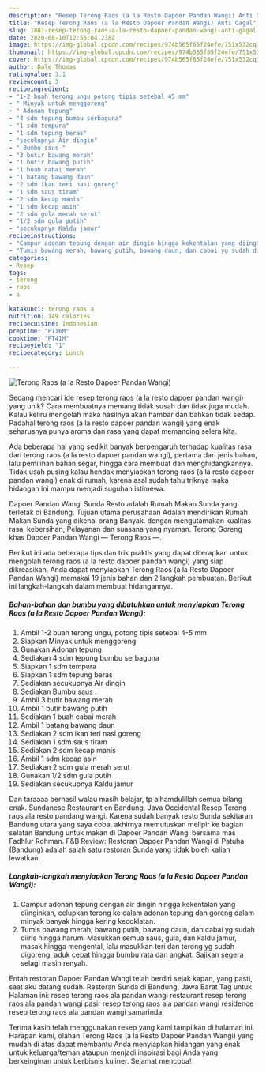 ```yaml
---
description: "Resep Terong Raos (a la Resto Dapoer Pandan Wangi) Anti Gagal"
title: "Resep Terong Raos (a la Resto Dapoer Pandan Wangi) Anti Gagal"
slug: 1881-resep-terong-raos-a-la-resto-dapoer-pandan-wangi-anti-gagal
date: 2020-08-10T12:56:04.238Z
image: https://img-global.cpcdn.com/recipes/974b565f65f24efe/751x532cq70/terong-raos-a-la-resto-dapoer-pandan-wangi-foto-resep-utama.jpg
thumbnail: https://img-global.cpcdn.com/recipes/974b565f65f24efe/751x532cq70/terong-raos-a-la-resto-dapoer-pandan-wangi-foto-resep-utama.jpg
cover: https://img-global.cpcdn.com/recipes/974b565f65f24efe/751x532cq70/terong-raos-a-la-resto-dapoer-pandan-wangi-foto-resep-utama.jpg
author: Dale Thomas
ratingvalue: 3.1
reviewcount: 3
recipeingredient:
- "1-2 buah terong ungu potong tipis setebal 45 mm"
- " Minyak untuk menggoreng"
- " Adonan tepung"
- "4 sdm tepung bumbu serbaguna"
- "1 sdm tempura"
- "1 sdm tepung beras"
- "secukupnya Air dingin"
- " Bumbu saus "
- "3 butir bawang merah"
- "1 butir bawang putih"
- "1 buah cabai merah"
- "1 batang bawang daun"
- "2 sdm ikan teri nasi goreng"
- "1 sdm saus tiram"
- "2 sdm kecap manis"
- "1 sdm kecap asin"
- "2 sdm gula merah serut"
- "1/2 sdm gula putih"
- "secukupnya Kaldu jamur"
recipeinstructions:
- "Campur adonan tepung dengan air dingin hingga kekentalan yang diinginkan, celupkan terong ke dalam adonan tepung dan goreng dalam minyak banyak hingga kering kecoklatan."
- "Tumis bawang merah, bawang putih, bawang daun, dan cabai yg sudah diiris hingga harum. Masukkan semua saus, gula, dan kaldu jamur, masak hingga mengental, lalu masukkan teri dan terong yg sudah digoreng, aduk cepat hingga bumbu rata dan angkat. Sajikan segera selagi masih renyah."
categories:
- Resep
tags:
- terong
- raos
- a

katakunci: terong raos a 
nutrition: 149 calories
recipecuisine: Indonesian
preptime: "PT16M"
cooktime: "PT41M"
recipeyield: "1"
recipecategory: Lunch

---
```



![Terong Raos (a la Resto Dapoer Pandan Wangi)](https://img-global.cpcdn.com/recipes/974b565f65f24efe/751x532cq70/terong-raos-a-la-resto-dapoer-pandan-wangi-foto-resep-utama.jpg)

Sedang mencari ide resep terong raos (a la resto dapoer pandan wangi) yang unik? Cara membuatnya memang tidak susah dan tidak juga mudah. Kalau keliru mengolah maka hasilnya akan hambar dan bahkan tidak sedap. Padahal terong raos (a la resto dapoer pandan wangi) yang enak seharusnya punya aroma dan rasa yang dapat memancing selera kita.

Ada beberapa hal yang sedikit banyak berpengaruh terhadap kualitas rasa dari terong raos (a la resto dapoer pandan wangi), pertama dari jenis bahan, lalu pemilihan bahan segar, hingga cara membuat dan menghidangkannya. Tidak usah pusing kalau hendak menyiapkan terong raos (a la resto dapoer pandan wangi) enak di rumah, karena asal sudah tahu triknya maka hidangan ini mampu menjadi suguhan istimewa.

Dapoer Pandan Wangi Sunda Resto adalah Rumah Makan Sunda yang terletak di Bandung. Tujuan utama perusahaan Adalah mendirikan Rumah Makan Sunda yang dikenal orang Banyak. dengan mengutamakan kualitas rasa, kebersihan, Pelayanan dan suasana yang nyaman. Terong Goreng khas Dapoer Pandan Wangi — Terong Raos —.


Berikut ini ada beberapa tips dan trik praktis yang dapat diterapkan untuk mengolah terong raos (a la resto dapoer pandan wangi) yang siap dikreasikan. Anda dapat menyiapkan Terong Raos (a la Resto Dapoer Pandan Wangi) memakai 19 jenis bahan dan 2 langkah pembuatan. Berikut ini langkah-langkah dalam membuat hidangannya.

<!--inarticleads1-->

##### Bahan-bahan dan bumbu yang dibutuhkan untuk menyiapkan Terong Raos (a la Resto Dapoer Pandan Wangi):

1. Ambil 1-2 buah terong ungu, potong tipis setebal 4-5 mm
1. Siapkan  Minyak untuk menggoreng
1. Gunakan  Adonan tepung
1. Sediakan 4 sdm tepung bumbu serbaguna
1. Siapkan 1 sdm tempura
1. Siapkan 1 sdm tepung beras
1. Sediakan secukupnya Air dingin
1. Sediakan  Bumbu saus :
1. Ambil 3 butir bawang merah
1. Ambil 1 butir bawang putih
1. Sediakan 1 buah cabai merah
1. Ambil 1 batang bawang daun
1. Sediakan 2 sdm ikan teri nasi goreng
1. Sediakan 1 sdm saus tiram
1. Sediakan 2 sdm kecap manis
1. Ambil 1 sdm kecap asin
1. Sediakan 2 sdm gula merah serut
1. Gunakan 1/2 sdm gula putih
1. Sediakan secukupnya Kaldu jamur


Dan taraaaa berhasil walau masih belajar, tp alhamdulillah semua bilang enak. Sundanese Restaurant en Bandung, Java Occidental Resep Terong raos ala resto pandang wangi. Karena sudah banyak resto Sunda sekitaran Bandung utara yang saya coba, akhirnya memutuskan melipir ke bagian selatan Bandung untuk makan di Dapoer Pandan Wangi bersama mas Fadhlur Rohman. F&amp;B Review: Restoran Dapoer Pandan Wangi di Patuha (Bandung) adalah salah satu restoran Sunda yang tidak boleh kalian lewatkan. 

<!--inarticleads2-->

##### Langkah-langkah menyiapkan Terong Raos (a la Resto Dapoer Pandan Wangi):

1. Campur adonan tepung dengan air dingin hingga kekentalan yang diinginkan, celupkan terong ke dalam adonan tepung dan goreng dalam minyak banyak hingga kering kecoklatan.
1. Tumis bawang merah, bawang putih, bawang daun, dan cabai yg sudah diiris hingga harum. Masukkan semua saus, gula, dan kaldu jamur, masak hingga mengental, lalu masukkan teri dan terong yg sudah digoreng, aduk cepat hingga bumbu rata dan angkat. Sajikan segera selagi masih renyah.


Entah restoran Dapoer Pandan Wangi telah berdiri sejak kapan, yang pasti, saat aku datang sudah. Restoran Sunda di Bandung, Jawa Barat Tag untuk Halaman ini: resep terong raos ala pandan wangi restaurant resep terong raos ala pandan wangi pasir resep terong raos ala pandan wangi residence resep terong raos ala pandan wangi samarinda 

Terima kasih telah menggunakan resep yang kami tampilkan di halaman ini. Harapan kami, olahan Terong Raos (a la Resto Dapoer Pandan Wangi) yang mudah di atas dapat membantu Anda menyiapkan hidangan yang enak untuk keluarga/teman ataupun menjadi inspirasi bagi Anda yang berkeinginan untuk berbisnis kuliner. Selamat mencoba!
